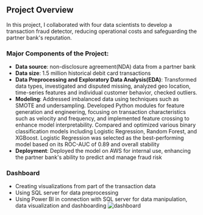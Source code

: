 ## Project Overview
In this project, I collaborated with four data scientists to develop a transaction fraud detector, reducing operational costs and safeguarding the partner bank's reputation.
### Major Components of the Project:
- **Data source**: non-disclosure agreement(NDA) data from a partner bank
- **Data size**: 1.5 million historical debit card transactions
- **Data Preprocessing and Exploratory Data Analysis(EDA)**: Transformed data types, investigated and disputed missing, analyzed geo location, time-series features and individual customer behavior, checked outliers. 
- **Modeling**: Addressed imbalanced data using techniques such as SMOTE and undersampling. Developed Python modules for feature generation and engineering, focusing on transaction characteristics such as velocity and frequency, and implemented feature crossing to enhance model interpretability. Compared and optimized various binary classification models including Logistic Regression, Random Forest, and XGBoost. Logistic Regression was selected as the best-performing model based on its ROC-AUC of 0.89 and overall stability
- **Deployment**: Deployed the model on AWS for internal use, enhancing the partner bank's ability to predict and manage fraud risk
### Dashboard
- Creating visualizations from part of the transaction data
- Using SQL server for data preprocessing
- Using Power BI in connection with SQL server for data manipulation, data visualization and dashboarding
![dashboard](dashboard.png)
